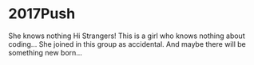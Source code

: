 # 2017Push
She knows nothing
Hi Strangers!
This is a girl who knows nothing about coding...
She joined in this group as accidental.
And maybe there will be something new born...

